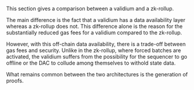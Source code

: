 This section gives a comparison between a validium and a zk-rollup. 

The main difference is the fact that a validium has a data availability layer whereas a zk-rollup does not. This difference alone is the reason for the substantially reduced gas fees for a validium compared to the zk-rollup.

However, with this off-chain data availability, there is a trade-off between gas fees and security. Unlike in the zk-rollup, where forced batches are activated, the validium suffers from the possibility for the sequencer to go offline or the DAC to collude among themselves to withold state data.

What remains common between the two architectures is the generation of proofs.